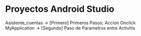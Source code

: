 # Proyectos Android Studio
Asistente_cuentas -> [Primero] Primeros Pasos; Accion Onclick
MyApplication -> [Segundo] Paso de Parametros entre Activitis 

